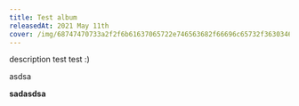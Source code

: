 ```yaml
---
title: Test album
releasedAt: 2021 May 11th
cover: /img/68747470733a2f2f6b61637065722e746563682f66696c65732f363034646631353162386533663237333531363332322e676966.gif
---
```

description test test :)

asdsa

**sadasdsa**